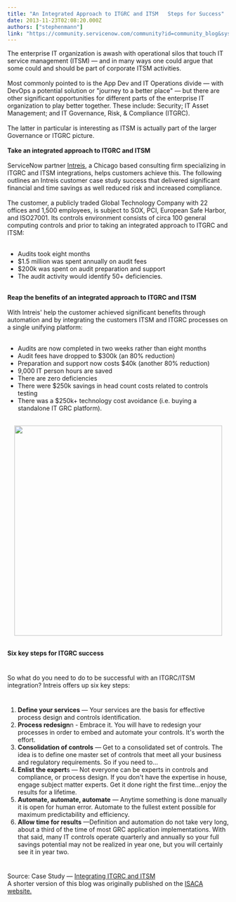```yaml
---
title: "An Integrated Approach to ITGRC and ITSM   Steps for Success"
date: 2013-11-23T02:08:20.000Z
authors: ["stephenmann"]
link: "https://community.servicenow.com/community?id=community_blog&sys_id=29ace225dbd0dbc01dcaf3231f9619bd"
---
```

<p>The enterprise IT organization is awash with operational silos that touch IT service management (ITSM) — and in many ways one could argue that some could and should be part of corporate ITSM activities. <br/><br/>Most commonly pointed to is the App Dev and IT Operations divide — with DevOps a potential solution or "journey to a better place" — but there are other significant opportunities for different parts of the enterprise IT organization to play better together. These include: Security; IT Asset Management; and IT Governance, Risk, &amp; Compliance (ITGRC). <br/><br/>The latter in particular is interesting as ITSM is actually part of the larger Governance or ITGRC picture.<br/><br/><strong>Take an integrated approach to ITGRC and ITSM</strong><br/><br/>ServiceNow partner <a title="k-external-small" class="jive-link-external-small" href="http://intreis.com/" rel="nofollow" target="_blank">Intreis</a>, a Chicago based consulting firm specializing in ITGRC and ITSM integrations, helps customers achieve this. The following outlines an Intreis customer case study success that delivered significant financial and time savings as well reduced risk and increased compliance.<br/><br/>The customer, a publicly traded Global Technology Company with 22 offices and 1,500 employees, is subject to SOX, PCI, European Safe Harbor, and ISO27001. Its controls environment consists of circa 100 general computing controls and prior to taking an integrated approach to ITGRC and ITSM:<br/><br/></p><ul><li>Audits took eight months</li><li>$1.5 million was spent annually on audit fees</li><li>$200k was spent on audit preparation and support</li><li>The audit activity would identify 50+ deficiencies.</li></ul><p><br/><strong>Reap the benefits of an integrated approach to ITGRC and ITSM</strong><br/><br/>With Intreis' help the customer achieved significant benefits through automation and by integrating the customers ITSM and ITGRC processes on a single unifying platform:<br/><br/></p><ul><li>Audits are now completed in two weeks rather than eight months</li><li>Audit fees have dropped to $300k (an 80% reduction)</li><li>Preparation and support now costs $40k (another 80% reduction)</li><li>9,000 IT person hours are saved</li><li>There are zero deficiencies</li><li>There were $250k savings in head count costs related to controls testing</li><li>There was a $250k+ technology cost avoidance (i.e. buying a standalone IT GRC platform).</li></ul><p style="text-align: center;"><br/><a _jive_internal="true" href="/servlet/JiveServlet/showImage/38-1355-2262/intreis.png"><img  alt="" class="jive-image" height="478" src="64580c8edb9c5fc068c1fb651f9619ed.iix" width="473"/></a></p><p><br/><strong>Six key steps for ITGRC success</strong></p><p style="min-height: 8pt; height: 8pt; padding: 0px;">  </p><p>So what do you need to do to be successful with an ITGRC/ITSM integration? Intreis offers up six key steps:</p><p style="min-height: 8pt; height: 8pt; padding: 0px;">  </p><ol><li><strong>Define your services</strong> — Your services are the basis for effective process design and controls identification.</li><li><strong>Process redesign</strong>n - Embrace it. You will have to redesign your processes in order to embed and automate your controls. It's worth the effort.</li><li><strong>Consolidation of controls</strong> — Get to a consolidated set of controls. The idea is to define one master set of controls that meet all your business and regulatory requirements. So if you need to…</li><li><strong>Enlist the expert</strong>s — Not everyone can be experts in controls and compliance, or process design. If you don't have the expertise in house, engage subject matter experts. Get it done right the first time…enjoy the results for a lifetime.</li><li><strong>Automate, automate, automate</strong> — Anytime something is done manually it is open for human error. Automate to the fullest extent possible for maximum predictability and efficiency.</li><li><strong>Allow time for results</strong> —Definition and automation do not take very long, about a third of the time of most GRC application implementations. With that said, many IT controls operate quarterly and annually so your full savings potential may not be realized in year one, but you will certainly see it in year two.</li></ol><p style="min-height: 8pt; height: 8pt; padding: 0px;">  </p><p>Source: Case Study — <a title="k-external-small" class="jive-link-external-small" href="http://intreis.com/case-study-integrating-itgrc-and-itsm/" rel="nofollow" target="_blank">Integrating ITGRC and ITSM</a><br/>A shorter version of this blog was originally published on the <a title="k-external-small" class="jive-link-external-small" href="http://www.isaca.org/Knowledge-Center/Blog/Lists/Posts/Post.aspx?ID=357." rel="nofollow" target="_blank">ISACA website.</a></p>